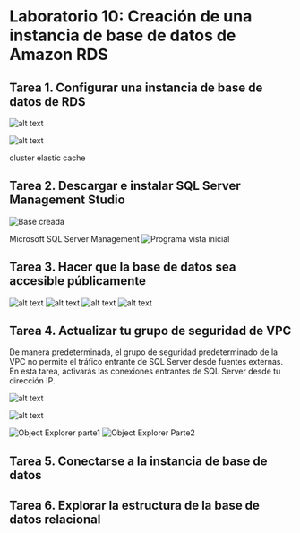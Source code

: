 # Laboratorio 10: Creación de una instancia de base de datos de Amazon RDS

## Tarea 1. Configurar una instancia de base de datos de RDS
![alt text](image-65.png)

![alt text](image-66.png)

cluster
elastic cache

## Tarea 2. Descargar e instalar SQL Server Management Studio
![Base creada](image-67.png)

Microsoft SQL Server Management
![Programa vista inicial](image-68.png)

## Tarea 3. Hacer que la base de datos sea accesible públicamente
![alt text](image-69.png)
![alt text](image-70.png)
![alt text](image-71.png)
![alt text](image-72.png)

## Tarea 4. Actualizar tu grupo de seguridad de VPC
De manera predeterminada, el grupo de seguridad predeterminado de la VPC no permite el tráfico entrante de SQL Server desde fuentes externas. En esta tarea, activarás las conexiones entrantes de SQL Server desde tu dirección IP.

![alt text](image-73.png)

![alt text](image-74.png)

![Object Explorer parte1](image-75.png)
![Object Explorer Parte2](image-76.png)



## Tarea 5. Conectarse a la instancia de base de datos


## Tarea 6. Explorar la estructura de la base de datos relacional